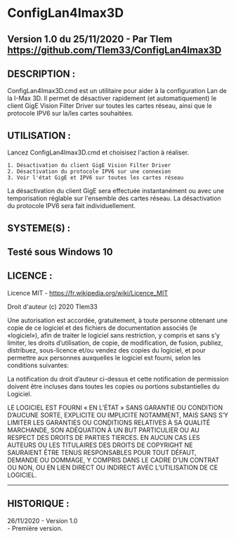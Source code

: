 # ConfigLan4Imax3D

Version 1.0 du 25/11/2020 - Par Tlem  
https://github.com/Tlem33/ConfigLan4Imax3D
---

## DESCRIPTION :

ConfigLan4Imax3D.cmd est un utilitaire pour aider à la configuration Lan de la I-Max 3D.
Il permet de désactiver rapidement (et automatiquement) le client GigE Vision Filter Driver sur toutes les cartes réseau, ainsi que le protocole IPV6 sur la/les cartes souhaitées.


## UTILISATION :

Lancez ConfigLan4Imax3D.cmd et choisisez l'action à réaliser.

	1. Désactivation du client GigE Vision Filter Driver  
	2. Désactivation du protocole IPV6 sur une connexion  
	3. Voir l'état GigE et IPV6 sur toutes les cartes réseau  

La désactivation du client GigE sera effectuée instantanément ou avec une temporisation réglable sur l'ensemble des cartes réseau.
La désactivation du protocole IPV6 sera fait individuellement.
 
 
## SYSTEME(S) :

Testé sous Windows 10
---

## LICENCE :

Licence MIT - https://fr.wikipedia.org/wiki/Licence_MIT

Droit d'auteur (c) 2020 Tlem33

Une autorisation est accordée, gratuitement, à toute personne obtenant une copie de ce logiciel et des fichiers de documentation associés (le «logiciel»), afin de traiter le logiciel sans restriction, y compris et sans s’y limiter, les droits d’utilisation, de copie, de modification, de fusion, publiez, distribuez, sous-licence et/ou vendez des copies du logiciel, et pour permettre aux personnes auxquelles le logiciel est fourni, selon les conditions suivantes:

La notification du droit d’auteur ci-dessus et cette notification de permission doivent être incluses dans toutes les copies ou portions substantielles du Logiciel.

LE LOGICIEL EST FOURNI « EN L’ÉTAT » SANS GARANTIE OU CONDITION D’AUCUNE SORTE, EXPLICITE OU IMPLICITE NOTAMMENT, MAIS SANS S’Y LIMITER LES GARANTIES OU CONDITIONS RELATIVES À SA QUALITÉ MARCHANDE, SON ADÉQUATION À UN BUT PARTICULIER OU AU RESPECT DES DROITS DE PARTIES TIERCES. EN AUCUN CAS LES AUTEURS OU LES TITULAIRES DES DROITS DE COPYRIGHT NE SAURAIENT ÊTRE TENUS RESPONSABLES POUR TOUT DÉFAUT, DEMANDE OU DOMMAGE, Y COMPRIS DANS LE CADRE D’UN CONTRAT OU NON, OU EN LIEN DIRECT OU INDIRECT AVEC L’UTILISATION DE CE LOGICIEL.

---

## HISTORIQUE :

26/11/2020 - Version 1.0  
     - Première version.
